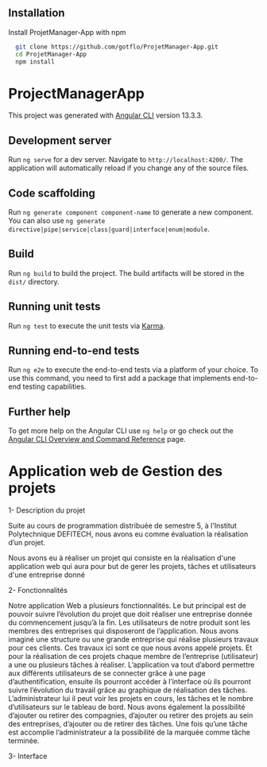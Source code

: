 ## Installation

Install ProjetManager-App with npm

```bash
  git clone https://github.com/gotflo/ProjetManager-App.git
  cd ProjetManager-App
  npm install
```

# ProjectManagerApp

This project was generated with [Angular CLI](https://github.com/angular/angular-cli) version 13.3.3.

## Development server

Run `ng serve` for a dev server. Navigate to `http://localhost:4200/`. The application will automatically reload if you change any of the source files.

## Code scaffolding

Run `ng generate component component-name` to generate a new component. You can also use `ng generate directive|pipe|service|class|guard|interface|enum|module`.

## Build

Run `ng build` to build the project. The build artifacts will be stored in the `dist/` directory.

## Running unit tests

Run `ng test` to execute the unit tests via [Karma](https://karma-runner.github.io).

## Running end-to-end tests

Run `ng e2e` to execute the end-to-end tests via a platform of your choice. To use this command, you need to first add a package that implements end-to-end testing capabilities.

## Further help

To get more help on the Angular CLI use `ng help` or go check out the [Angular CLI Overview and Command Reference](https://angular.io/cli) page.

# Application web de Gestion des projets

1- Description du projet

Suite au cours de programmation distribuée de semestre 5,
à l'Institut Polytechnique DEFITECH,
nous avons eu comme évaluation la réalisation d’un projet.

Nous avons eu à réaliser un projet qui consiste en la réalisation d'une application web qui aura pour but de
gerer les projets, tâches et utilisateurs d'une entreprise donné

2- Fonctionnalités

Notre application Web a plusieurs fonctionnalités. Le but principal est de pouvoir suivre l’évolution du projet que doit réaliser une entreprise donnée du commencement jusqu’à la fin.
Les utilisateurs de notre produit sont les membres des entreprises qui disposeront de l’application.
Nous avons imaginé une structure ou une grande entreprise qui réalise plusieurs travaux pour ces clients. Ces travaux ici sont ce que nous avons appelé projets. Et pour la réalisation de ces projets chaque membre de l’entreprise (utilisateur) a une ou plusieurs tâches à réaliser.
L’application va tout d’abord permettre aux différents utilisateurs de se connecter grâce à une page d’authentification, ensuite ils pourront accéder à l’interface où ils pourront suivre l’évolution du travail grâce au graphique de réalisation des tâches. L’administrateur lui il peut voir les projets en cours, les tâches et le nombre d’utilisateurs sur le tableau de bord.
Nous avons également la possibilité d’ajouter ou retirer des compagnies, d’ajouter ou retirer des projets au sein des entreprises, d’ajouter ou de retirer des tâches.
Une fois qu’une tâche est accomplie l’administrateur a la possibilité de la marquée comme tâche terminée.

3- Interface

